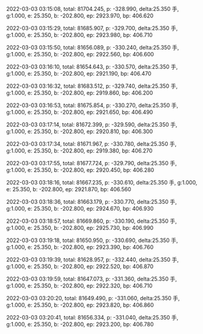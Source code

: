 2022-03-03 03:15:08, total: 81704.245, p: -328.990, delta:25.350 手, g:1.000, e: 25.350, b: -202.800, ep: 2923.970, bp: 406.620

2022-03-03 03:15:29, total: 81685.907, p: -329.700, delta:25.350 手, g:1.000, e: 25.350, b: -202.800, ep: 2923.980, bp: 406.710

2022-03-03 03:15:50, total: 81656.089, p: -330.240, delta:25.350 手, g:1.000, e: 25.350, b: -202.800, ep: 2922.560, bp: 406.600

2022-03-03 03:16:10, total: 81654.643, p: -330.570, delta:25.350 手, g:1.000, e: 25.350, b: -202.800, ep: 2921.190, bp: 406.470

2022-03-03 03:16:32, total: 81683.512, p: -329.740, delta:25.350 手, g:1.000, e: 25.350, b: -202.800, ep: 2919.860, bp: 406.200

2022-03-03 03:16:53, total: 81675.854, p: -330.270, delta:25.350 手, g:1.000, e: 25.350, b: -202.800, ep: 2921.650, bp: 406.490

2022-03-03 03:17:14, total: 81672.399, p: -329.590, delta:25.350 手, g:1.000, e: 25.350, b: -202.800, ep: 2920.810, bp: 406.300

2022-03-03 03:17:34, total: 81671.967, p: -330.780, delta:25.350 手, g:1.000, e: 25.350, b: -202.800, ep: 2919.380, bp: 406.270

2022-03-03 03:17:55, total: 81677.724, p: -329.790, delta:25.350 手, g:1.000, e: 25.350, b: -202.800, ep: 2920.450, bp: 406.280

2022-03-03 03:18:16, total: 81667.235, p: -330.610, delta:25.350 手, g:1.000, e: 25.350, b: -202.800, ep: 2921.870, bp: 406.560

2022-03-03 03:18:36, total: 81663.179, p: -330.770, delta:25.350 手, g:1.000, e: 25.350, b: -202.800, ep: 2924.670, bp: 406.930

2022-03-03 03:18:57, total: 81669.860, p: -330.190, delta:25.350 手, g:1.000, e: 25.350, b: -202.800, ep: 2925.730, bp: 406.990

2022-03-03 03:19:18, total: 81650.950, p: -330.690, delta:25.350 手, g:1.000, e: 25.350, b: -202.800, ep: 2923.390, bp: 406.760

2022-03-03 03:19:39, total: 81628.957, p: -332.440, delta:25.350 手, g:1.000, e: 25.350, b: -202.800, ep: 2922.520, bp: 406.870

2022-03-03 03:19:59, total: 81647.073, p: -331.360, delta:25.350 手, g:1.000, e: 25.350, b: -202.800, ep: 2922.320, bp: 406.710

2022-03-03 03:20:20, total: 81649.490, p: -331.060, delta:25.350 手, g:1.000, e: 25.350, b: -202.800, ep: 2923.820, bp: 406.860

2022-03-03 03:20:41, total: 81656.334, p: -331.040, delta:25.350 手, g:1.000, e: 25.350, b: -202.800, ep: 2923.200, bp: 406.780